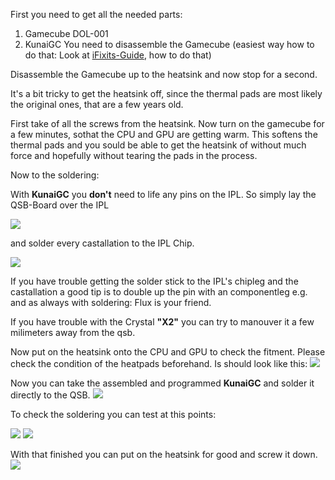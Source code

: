 

First you need to get all the needed parts:

1.  Gamecube DOL-001
2.  KunaiGC You need to disassemble the Gamecube (easiest way how to do that: Look at  [iFixits-Guide](https://de.ifixit.com/Teardown/Nintendo+GameCube+Teardown/1727), how to do that)

Disassemble the Gamecube up to the heatsink and now stop for a second.

It's a bit tricky to get the heatsink off, since the thermal pads are most likely the original ones, that are a few years old.

First take of all the screws from the heatsink. 
Now turn on the gamecube for a few minutes, sothat the CPU and GPU are getting warm. This softens the thermal pads and you sould be able to get the heatsink of without much force and hopefully without tearing the pads in the process.

Now to the soldering:

With **KunaiGC** you **don't** need to life any pins on the IPL. 
So simply lay the QSB-Board over the IPL

![](https://github.com/KunaiGC/KunaiGC/blob/a6744ee455d6b89b1c49a5aaf6fcaeeba9615400/images/qsb.jpg)

and solder every castallation to the IPL Chip.

![](https://github.com/KunaiGC/KunaiGC/blob/a6744ee455d6b89b1c49a5aaf6fcaeeba9615400/images/qsb_soldered.jpg)

If you have trouble getting the solder stick to the IPL's chipleg and the castallation a good tip is to double up the pin with an componentleg e.g. and as always with soldering: Flux is your friend.

If you have trouble with the Crystal **"X2"** you can try to manouver it a few milimeters away from the qsb.

Now put on the heatsink onto the CPU and GPU to check the fitment. Please check the condition of the heatpads beforehand. Is should look like this:
![](https://github.com/KunaiGC/KunaiGC/blob/a6744ee455d6b89b1c49a5aaf6fcaeeba9615400/images/qsb_under_heatsink.jpg)

Now you can take the assembled and programmed **KunaiGC** and solder it directly to the QSB.
![](https://github.com/KunaiGC/KunaiGC/blob/a9961fe543320c7af321b0a5d1acf4207d66dec3/images/kunaigc_soldered_wo_heatsink.jpg)

To check the soldering you can test at this points:

![](https://github.com/KunaiGC/KunaiGC/blob/e74e694fb9b1ebc6c7877027f4c3de27b43bf00e/images/testpoints_1.jpg)
![](https://github.com/KunaiGC/KunaiGC/blob/e74e694fb9b1ebc6c7877027f4c3de27b43bf00e/images/testpoints_2.jpg)

With that finished you can put on the heatsink for good and screw it down.
![](https://github.com/KunaiGC/KunaiGC/blob/a6744ee455d6b89b1c49a5aaf6fcaeeba9615400/images/kunaigc_soldered_w_heatsink.jpg)



